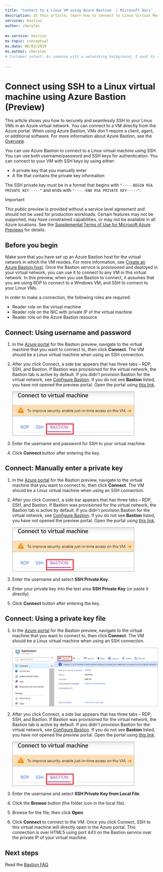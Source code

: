 ```yaml
---
title: 'Connect to a Linux VM using Azure Bastion  | Microsoft Docs'
description: In this article, learn how to connect to Linux Virtual Machine by using Azure Bastion.
services: bastion
author: cherylmc

ms.service: bastion
ms.topic: conceptual
ms.date: 06/03/2019
ms.author: cherylmc
# Customer intent: As someone with a networking background, I want to connect to an Azure virtual machine running Linux that doesn't have a public IP address by using Azure Bastion.

---
```


# Connect using SSH to a Linux virtual machine using Azure Bastion (Preview)

This article shows you how to securely and seamlessly SSH to your Linux VMs in an Azure virtual network. You can connect to a VM directly from the Azure portal. When using Azure Bastion, VMs don't require a client, agent, or additional software. For more information about Azure Bastion, see the [Overview](bastion-overview.md).

You can use Azure Bastion to connect to a Linux virtual machine using SSH. You can use both username/password and SSH keys for authentication. You can connect to your VM with SSH keys by using either:

* A private key that you manually enter
* A file that contains the private key information

The SSH private key must be in a format that begins with  `"-----BEGIN RSA PRIVATE KEY-----"` and ends with `"-----END RSA PRIVATE KEY-----"`.

> [!IMPORTANT]
> This public preview is provided without a service level agreement and should not be used for production workloads. Certain features may not be supported, may have constrained capabilities, or may not be available in all Azure locations. See the [Supplemental Terms of Use for Microsoft Azure Previews](https://azure.microsoft.com/support/legal/preview-supplemental-terms/) for details.
>

## Before you begin

Make sure that you have set up an Azure Bastion host for the virtual network in which the VM resides. For more information, see [Create an Azure Bastion host](bastion-create-host-portal.md). Once the Bastion service is provisioned and deployed in your virtual network, you can use it to connect to any VM in this virtual network. In this preview, when you use Bastion to connect, it assumes that you are using RDP to connect to a Windows VM, and SSH to connect to your Linux VMs.

In order to make a connection, the following roles are required:

* Reader role on the virtual machine
* Reader role on the NIC with private IP of the virtual machine
* Reader role on the Azure Bastion resource

## <a name="username"></a>Connect: Using username and password


1. In the [Azure portal](https://aka.ms/BastionHost) for the Bastion preview, navigate to the virtual machine that you want to connect to, then click **Connect**. The VM should be a Linux virtual machine when using an SSH connection.
1. After you click Connect, a side bar appears that has three tabs – RDP, SSH, and Bastion. If Bastion was provisioned for the virtual network, the Bastion tab is active by default. If you didn't provision Bastion for the virtual network, see [Configure Bastion](bastion-create-host-portal.md). If you do not see **Bastion** listed, you have not opened the preview portal. Open the portal using [this link](https://aka.ms/BastionHost).

      ![VM connect](./media/bastion-connect-vm-ssh/bastion.png)

1. Enter the username and password for SSH to your virtual machine.
1. Click **Connect** button after entering the key.

## <a name="privatekey"></a>Connect: Manually enter a private key

1. In the [Azure portal](https://aka.ms/BastionHost) for the Bastion preview, navigate to the virtual machine that you want to connect to, then click **Connect**. The VM should be a Linux virtual machine when using an SSH connection.
1. After you click Connect, a side bar appears that has three tabs – RDP, SSH, and Bastion. If Bastion was provisioned for the virtual network, the Bastion tab is active by default. If you didn't provision Bastion for the virtual network, see [Configure Bastion](bastion-create-host-portal.md). If you do not see **Bastion** listed, you have not opened the preview portal. Open the portal using [this link](https://aka.ms/BastionHost).

      ![VM connect](./media/bastion-connect-vm-ssh/bastion.png)

1. Enter the username and select **SSH Private Key**.
1. Enter your private key into the text area **SSH Private Key** (or paste it directly).
1. Click **Connect** button after entering the key.

## <a name="ssh"></a>Connect: Using a private key file

1. In the [Azure portal](https://aka.ms/BastionHost) for the Bastion preview, navigate to the virtual machine that you want to connect to, then click **Connect**. The VM should be a Linux virtual machine when using an SSH connection.

    ![VM connect](./media/bastion-connect-vm-ssh/connect.png)

1. After you click Connect, a side bar appears that has three tabs – RDP, SSH, and Bastion. If Bastion was provisioned for the virtual network, the Bastion tab is active by default. If you didn't provision Bastion for the virtual network, see [Configure Bastion](bastion-create-host-portal.md). If you do not see **Bastion** listed, you have not opened the preview portal. Open the portal using [this link](https://aka.ms/BastionHost).

    ![VM connect](./media/bastion-connect-vm-ssh/bastion.png)

1. Enter the username and select **SSH Private Key from Local File**.
1. Click the **Browse** button (the folder icon in the local file).
1. Browse for the file, then click **Open**.
1. Click **Connect** to connect to the VM. Once you click Connect, SSH to this virtual machine will directly open in the Azure portal. This connection is over HTML5 using port 443 on the Bastion service over the private IP of your virtual machine.

## Next steps

Read the [Bastion FAQ](bastion-faq.md)